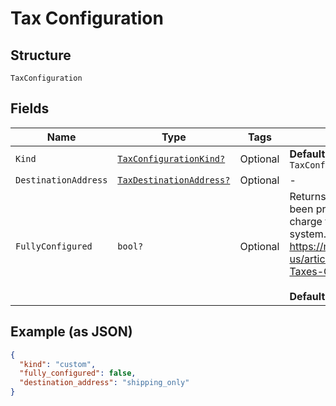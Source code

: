 
# Tax Configuration

## Structure

`TaxConfiguration`

## Fields

| Name | Type | Tags | Description |
|  --- | --- | --- | --- |
| `Kind` | [`TaxConfigurationKind?`](../../doc/models/tax-configuration-kind.md) | Optional | **Default**: `TaxConfigurationKind.custom` |
| `DestinationAddress` | [`TaxDestinationAddress?`](../../doc/models/tax-destination-address.md) | Optional | - |
| `FullyConfigured` | `bool?` | Optional | Returns `true` when Chargify has been properly configured to charge tax using the specified tax system. More details about taxes: https://maxio.zendesk.com/hc/en-us/articles/24287012608909-Taxes-Overview<br><br>**Default**: `false` |

## Example (as JSON)

```json
{
  "kind": "custom",
  "fully_configured": false,
  "destination_address": "shipping_only"
}
```

